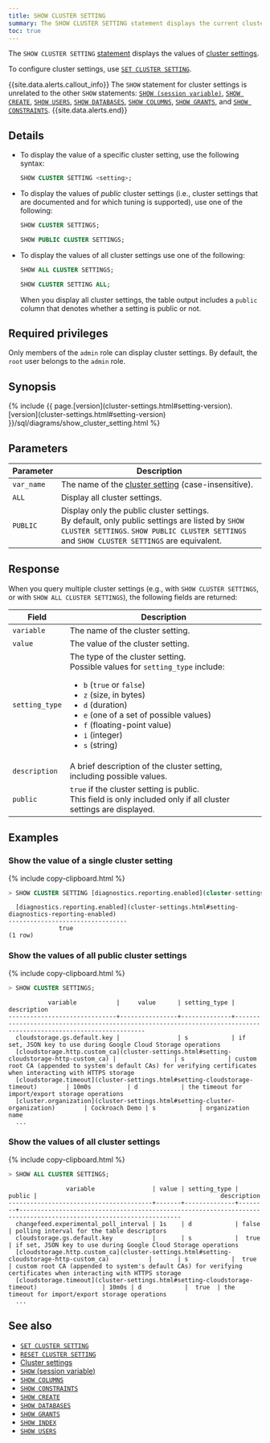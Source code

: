 ```yaml
---
title: SHOW CLUSTER SETTING
summary: The SHOW CLUSTER SETTING statement displays the current cluster settings.
toc: true
---
```


The `SHOW CLUSTER SETTING` [statement](sql-statements.html) displays the values of [cluster settings](cluster-settings.html).

To configure cluster settings, use [`SET CLUSTER SETTING`](set-cluster-setting.html).

{{site.data.alerts.callout_info}}
The `SHOW` statement for cluster settings is unrelated to the other `SHOW` statements: <a href="show-vars.html"><code>SHOW (session variable)</code></a>, <a href="show-create.html"><code>SHOW CREATE</code></a>, <a href="show-users.html"><code>SHOW USERS</code></a>, <a href="show-databases.html"><code>SHOW DATABASES</code></a>, <a href="show-columns.html"><code>SHOW COLUMNS</code></a>, <a href="show-grants.html"><code>SHOW GRANTS</code></a>, and <a href="show-constraints.html"><code>SHOW CONSTRAINTS</code></a>.
{{site.data.alerts.end}}

## Details

- To display the value of a specific cluster setting, use the following syntax:

    ~~~ sql
    SHOW CLUSTER SETTING <setting>;
    ~~~

- To display the values of *public* cluster settings (i.e., cluster settings that are documented and for which tuning is supported), use one of the following:

    ~~~ sql
    SHOW CLUSTER SETTINGS;
    ~~~
    ~~~ sql
    SHOW PUBLIC CLUSTER SETTINGS;
    ~~~

-  To display the values of all cluster settings use one of the following:

    ~~~ sql
    SHOW ALL CLUSTER SETTINGS;
    ~~~
    ~~~ sql
    SHOW CLUSTER SETTING ALL;
    ~~~

    When you display all cluster settings, the table output includes a `public` column that denotes whether a setting is public or not.

## Required privileges

Only members of the `admin` role can display cluster settings. By default, the `root` user belongs to the `admin` role.

## Synopsis

<div>
{% include {{ page.[version](cluster-settings.html#setting-version).[version](cluster-settings.html#setting-version) }}/sql/diagrams/show_cluster_setting.html %}
</div>

## Parameters

Parameter | Description
----------|------------
`var_name` | The name of the [cluster setting](cluster-settings.html) (case-insensitive).
`ALL` | Display all cluster settings.
`PUBLIC` | Display only the public cluster settings.<br>By default, only public settings are listed by `SHOW CLUSTER SETTINGS`. `SHOW PUBLIC CLUSTER SETTINGS` and `SHOW CLUSTER SETTINGS` are equivalent.

## Response

When you query multiple cluster settings (e.g., with `SHOW CLUSTER SETTINGS`, or with `SHOW ALL CLUSTER SETTINGS`), the following fields are returned:

Field | Description
------|------------
`variable` | The name of the cluster setting.
`value` | The value of the cluster setting.
`setting_type` | The type of the cluster setting.<br>Possible values for `setting_type` include:<ul><li>`b` (`true` or `false`)</li><li>`z` (size, in bytes)</li><li>`d` (duration)</li><li>`e` (one of a set of possible values)</li><li>`f` (floating-point value)</li><li>`i` (integer)</li><li>`s` (string)</li></ul>
`description` | A brief description of the cluster setting, including possible values.
`public` | `true` if the cluster setting is public.<br>This field is only included only if all cluster settings are displayed.

## Examples

### Show the value of a single cluster setting

{% include copy-clipboard.html %}
~~~ sql
> SHOW CLUSTER SETTING [diagnostics.reporting.enabled](cluster-settings.html#setting-diagnostics-reporting-enabled);
~~~

~~~
  [diagnostics.reporting.enabled](cluster-settings.html#setting-diagnostics-reporting-enabled)
---------------------------------
              true
(1 row)
~~~

### Show the values of all public cluster settings

{% include copy-clipboard.html %}
~~~ sql
> SHOW CLUSTER SETTINGS;
~~~

~~~
           variable           |     value      | setting_type |                                                   description
------------------------------+----------------+--------------+-------------------------------------------------------------------------------------------------------------------
  cloudstorage.gs.default.key |                | s            | if set, JSON key to use during Google Cloud Storage operations
  [cloudstorage.http.custom_ca](cluster-settings.html#setting-cloudstorage-http-custom_ca) |                | s            | custom root CA (appended to system's default CAs) for verifying certificates when interacting with HTTPS storage
  [cloudstorage.timeout](cluster-settings.html#setting-cloudstorage-timeout)        | 10m0s          | d            | the timeout for import/export storage operations
  [cluster.organization](cluster-settings.html#setting-cluster-organization)        | Cockroach Demo | s            | organization name
  ...
~~~

### Show the values of all cluster settings

{% include copy-clipboard.html %}
~~~ sql
> SHOW ALL CLUSTER SETTINGS;
~~~

~~~
                variable                | value | setting_type | public |                                                   description
----------------------------------------+-------+--------------+--------+-------------------------------------------------------------------------------------------------------------------
  changefeed.experimental_poll_interval | 1s    | d            | false  | polling interval for the table descriptors
  cloudstorage.gs.default.key           |       | s            |  true  | if set, JSON key to use during Google Cloud Storage operations
  [cloudstorage.http.custom_ca](cluster-settings.html#setting-cloudstorage-http-custom_ca)           |       | s            |  true  | custom root CA (appended to system's default CAs) for verifying certificates when interacting with HTTPS storage
  [cloudstorage.timeout](cluster-settings.html#setting-cloudstorage-timeout)                  | 10m0s | d            |  true  | the timeout for import/export storage operations
  ...
~~~

## See also

- [`SET CLUSTER SETTING`](set-cluster-setting.html)
- [`RESET CLUSTER SETTING`](reset-cluster-setting.html)
- [Cluster settings](cluster-settings.html)
- [`SHOW` (session variable)](show-vars.html)
- [`SHOW COLUMNS`](show-columns.html)
- [`SHOW CONSTRAINTS`](show-constraints.html)
- [`SHOW CREATE`](show-create.html)
- [`SHOW DATABASES`](show-databases.html)
- [`SHOW GRANTS`](show-grants.html)
- [`SHOW INDEX`](show-index.html)
- [`SHOW USERS`](show-users.html)
